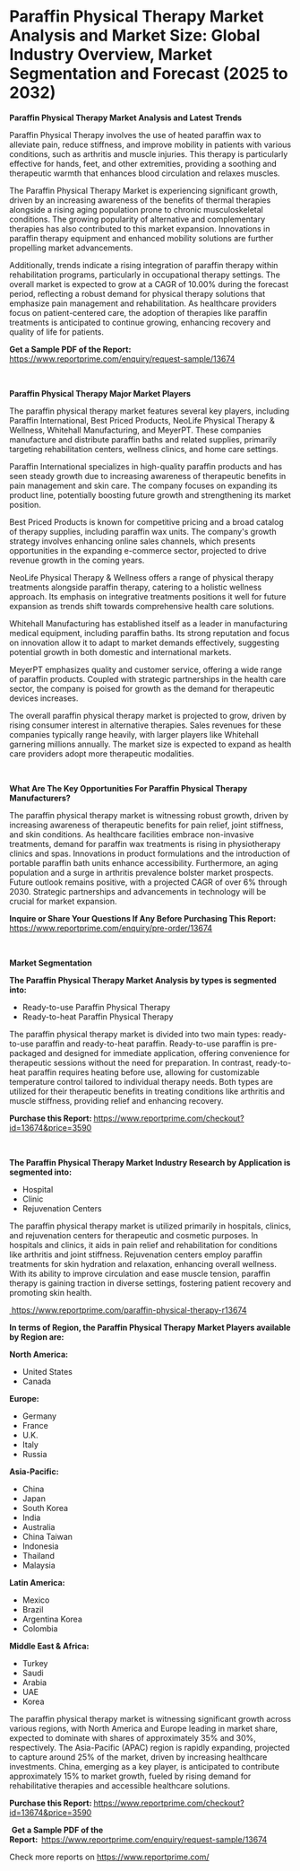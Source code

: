 <p><h1>Paraffin Physical Therapy Market Analysis and Market Size: Global Industry Overview, Market Segmentation and Forecast (2025 to 2032)</h1></p><p><strong>Paraffin Physical Therapy Market Analysis and Latest Trends</strong></p>
<p><p>Paraffin Physical Therapy involves the use of heated paraffin wax to alleviate pain, reduce stiffness, and improve mobility in patients with various conditions, such as arthritis and muscle injuries. This therapy is particularly effective for hands, feet, and other extremities, providing a soothing and therapeutic warmth that enhances blood circulation and relaxes muscles.</p><p>The Paraffin Physical Therapy Market is experiencing significant growth, driven by an increasing awareness of the benefits of thermal therapies alongside a rising aging population prone to chronic musculoskeletal conditions. The growing popularity of alternative and complementary therapies has also contributed to this market expansion. Innovations in paraffin therapy equipment and enhanced mobility solutions are further propelling market advancements.</p><p>Additionally, trends indicate a rising integration of paraffin therapy within rehabilitation programs, particularly in occupational therapy settings. The overall market is expected to grow at a CAGR of 10.00% during the forecast period, reflecting a robust demand for physical therapy solutions that emphasize pain management and rehabilitation. As healthcare providers focus on patient-centered care, the adoption of therapies like paraffin treatments is anticipated to continue growing, enhancing recovery and quality of life for patients.</p></p>
<p><strong>Get a Sample PDF of the Report:&nbsp;</strong> <a href="https://www.reportprime.com/enquiry/request-sample/13674?utm_campaign=2840&utm_medium=2&utm_source=Github&utm_content=ia&utm_term=20032025&utm_id=paraffin-physical-therapy">https://www.reportprime.com/enquiry/request-sample/13674</a></p>
<p>&nbsp;</p>
<p><strong>Paraffin Physical Therapy Major Market Players</strong></p>
<p><p>The paraffin physical therapy market features several key players, including Paraffin International, Best Priced Products, NeoLife Physical Therapy & Wellness, Whitehall Manufacturing, and MeyerPT. These companies manufacture and distribute paraffin baths and related supplies, primarily targeting rehabilitation centers, wellness clinics, and home care settings.</p><p>Paraffin International specializes in high-quality paraffin products and has seen steady growth due to increasing awareness of therapeutic benefits in pain management and skin care. The company focuses on expanding its product line, potentially boosting future growth and strengthening its market position.</p><p>Best Priced Products is known for competitive pricing and a broad catalog of therapy supplies, including paraffin wax units. The company's growth strategy involves enhancing online sales channels, which presents opportunities in the expanding e-commerce sector, projected to drive revenue growth in the coming years.</p><p>NeoLife Physical Therapy & Wellness offers a range of physical therapy treatments alongside paraffin therapy, catering to a holistic wellness approach. Its emphasis on integrative treatments positions it well for future expansion as trends shift towards comprehensive health care solutions.</p><p>Whitehall Manufacturing has established itself as a leader in manufacturing medical equipment, including paraffin baths. Its strong reputation and focus on innovation allow it to adapt to market demands effectively, suggesting potential growth in both domestic and international markets.</p><p>MeyerPT emphasizes quality and customer service, offering a wide range of paraffin products. Coupled with strategic partnerships in the health care sector, the company is poised for growth as the demand for therapeutic devices increases.</p><p>The overall paraffin physical therapy market is projected to grow, driven by rising consumer interest in alternative therapies. Sales revenues for these companies typically range heavily, with larger players like Whitehall garnering millions annually. The market size is expected to expand as health care providers adopt more therapeutic modalities.</p></p>
<p>&nbsp;</p>
<p><strong>What Are The Key Opportunities For Paraffin Physical Therapy Manufacturers?</strong></p>
<p><p>The paraffin physical therapy market is witnessing robust growth, driven by increasing awareness of therapeutic benefits for pain relief, joint stiffness, and skin conditions. As healthcare facilities embrace non-invasive treatments, demand for paraffin wax treatments is rising in physiotherapy clinics and spas. Innovations in product formulations and the introduction of portable paraffin bath units enhance accessibility. Furthermore, an aging population and a surge in arthritis prevalence bolster market prospects. Future outlook remains positive, with a projected CAGR of over 6% through 2030. Strategic partnerships and advancements in technology will be crucial for market expansion.</p></p>
<p><strong>Inquire or Share Your Questions If Any Before Purchasing This Report:</strong> <a href="https://www.reportprime.com/enquiry/pre-order/13674?utm_campaign=2840&utm_medium=2&utm_source=Github&utm_content=ia&utm_term=20032025&utm_id=paraffin-physical-therapy">https://www.reportprime.com/enquiry/pre-order/13674</a></p>
<p>&nbsp;</p>
<p><strong>Market Segmentation</strong></p>
<p><strong>The Paraffin Physical Therapy Market Analysis by types is segmented into:</strong></p>
<p><ul><li>Ready-to-use Paraffin Physical Therapy</li><li>Ready-to-heat Paraffin Physical Therapy</li></ul></p>
<p><p>The paraffin physical therapy market is divided into two main types: ready-to-use paraffin and ready-to-heat paraffin. Ready-to-use paraffin is pre-packaged and designed for immediate application, offering convenience for therapeutic sessions without the need for preparation. In contrast, ready-to-heat paraffin requires heating before use, allowing for customizable temperature control tailored to individual therapy needs. Both types are utilized for their therapeutic benefits in treating conditions like arthritis and muscle stiffness, providing relief and enhancing recovery.</p></p>
<p><strong>Purchase this Report:&nbsp;</strong><a href="https://www.reportprime.com/checkout?id=13674&price=3590&utm_campaign=2840&utm_medium=2&utm_source=Github&utm_content=ia&utm_term=20032025&utm_id=paraffin-physical-therapy">https://www.reportprime.com/checkout?id=13674&price=3590</a></p>
<p>&nbsp;</p>
<p><strong>The Paraffin Physical Therapy Market Industry Research by Application is segmented into:</strong></p>
<p><ul><li>Hospital</li><li>Clinic</li><li>Rejuvenation Centers</li></ul></p>
<p><p>The paraffin physical therapy market is utilized primarily in hospitals, clinics, and rejuvenation centers for therapeutic and cosmetic purposes. In hospitals and clinics, it aids in pain relief and rehabilitation for conditions like arthritis and joint stiffness. Rejuvenation centers employ paraffin treatments for skin hydration and relaxation, enhancing overall wellness. With its ability to improve circulation and ease muscle tension, paraffin therapy is gaining traction in diverse settings, fostering patient recovery and promoting skin health.</p></p>
<p><a href="https://www.reportprime.com/paraffin-physical-therapy-r13674?utm_campaign=2840&utm_medium=2&utm_source=Github&utm_content=ia&utm_term=20032025&utm_id=paraffin-physical-therapy">&nbsp;https://www.reportprime.com/paraffin-physical-therapy-r13674</a></p>
<p><strong>In terms of Region, the Paraffin Physical Therapy Market Players available by Region are:</strong></p>
<p>
    <p> <strong> North America: </strong>
        <ul>
            <li>United States</li>
            <li>Canada</li>
        </ul>
        </p> 
    <p> <strong> Europe: </strong>
        <ul>
            <li>Germany</li>
            <li>France</li>
            <li>U.K.</li>
            <li>Italy</li>
            <li>Russia</li>
        </ul>
        </p> 
    <p> <strong> Asia-Pacific: </strong>
        <ul>
            <li>China</li>
            <li>Japan</li>
            <li>South Korea</li>
            <li>India</li>
            <li>Australia</li>
            <li>China Taiwan</li>
            <li>Indonesia</li>
            <li>Thailand</li>
            <li>Malaysia</li>
        </ul>
        </p> 
    <p> <strong> Latin America: </strong>
        <ul>
            <li>Mexico</li>
            <li>Brazil</li>
            <li>Argentina Korea</li>
            <li>Colombia</li>
        </ul>
        </p> 
    <p> <strong> Middle East & Africa: </strong>
        <ul>
            <li>Turkey</li>
            <li>Saudi</li>
            <li>Arabia</li>
            <li>UAE</li>
            <li>Korea</li>
        </ul>
    </p>
    </p>
<p><p>The paraffin physical therapy market is witnessing significant growth across various regions, with North America and Europe leading in market share, expected to dominate with shares of approximately 35% and 30%, respectively. The Asia-Pacific (APAC) region is rapidly expanding, projected to capture around 25% of the market, driven by increasing healthcare investments. China, emerging as a key player, is anticipated to contribute approximately 15% to market growth, fueled by rising demand for rehabilitative therapies and accessible healthcare solutions.</p></p>
<p><strong>Purchase this Report: </strong><a href="https://www.reportprime.com/checkout?id=13674&price=3590&utm_campaign=2840&utm_medium=2&utm_source=Github&utm_content=ia&utm_term=20032025&utm_id=paraffin-physical-therapy">https://www.reportprime.com/checkout?id=13674&price=3590</a></p>
<p>&nbsp;<strong>Get a Sample PDF of the Report:&nbsp;&nbsp;</strong><a href="https://www.reportprime.com/enquiry/request-sample/13674?utm_campaign=2840&utm_medium=2&utm_source=Github&utm_content=ia&utm_term=20032025&utm_id=paraffin-physical-therapy">https://www.reportprime.com/enquiry/request-sample/13674</a></p>
<p><strong></strong></p>
<p>Check more reports on <a href="https://www.reportprime.com/?utm_campaign=2840&utm_medium=2&utm_source=Github&utm_content=ia&utm_term=20032025&utm_id=paraffin-physical-therapy">https://www.reportprime.com/</a></p>
